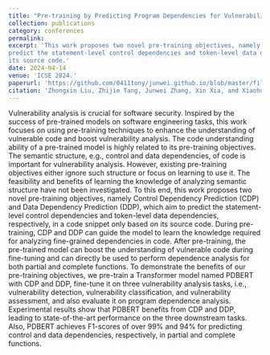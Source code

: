 ```yaml
---
title: "Pre-training by Predicting Program Dependencies for Vulnerability Analysis Tasks"
collection: publications
category: conferences
permalink: 
excerpt: 'This work proposes two novel pre-training objectives, namely Control Dependency Prediction (CDP) and Data Dependency Prediction (DDP), which aim to
predict the statement-level control dependencies and token-level data dependencies, respectively, in a code snippet only based on
its source code.'
date: 2024-04-14
venue: 'ICSE 2024.'
paperurl: 'https://github.com/0411tony/junwei.github.io/blob/master/files/ICSE2024-paper.pdf'
citation: 'Zhongxin Liu, Zhijie Tang, Junwei Zhang, Xin Xia, and Xiaohu Yang. (2024). &quot;Pre-training by Predicting Program Dependencies for Vulnerability Analysis Tasks.&quot; <i>ICSE 2024.</i>. 546(2024).'
---
```


Vulnerability analysis is crucial for software security. Inspired by the success of pre-trained models on software engineering tasks,
this work focuses on using pre-training techniques to enhance the understanding of vulnerable code and boost vulnerability analysis.
The code understanding ability of a pre-trained model is highly related to its pre-training objectives. The semantic structure, e.g.,
control and data dependencies, of code is important for vulnerability analysis. However, existing pre-training objectives either ignore
such structure or focus on learning to use it. The feasibility and benefits of learning the knowledge of analyzing semantic structure
have not been investigated. To this end, this work proposes two novel pre-training objectives, namely Control Dependency Prediction (CDP) and Data Dependency Prediction (DDP), which aim to
predict the statement-level control dependencies and token-level data dependencies, respectively, in a code snippet only based on
its source code. During pre-training, CDP and DDP can guide the model to learn the knowledge required for analyzing fine-grained
dependencies in code. After pre-training, the pre-trained model can boost the understanding of vulnerable code during fine-tuning
and can directly be used to perform dependence analysis for both partial and complete functions. To demonstrate the benefits of our
pre-training objectives, we pre-train a Transformer model named PDBERT with CDP and DDP, fine-tune it on three vulnerability
analysis tasks, i.e., vulnerability detection, vulnerability classification, and vulnerability assessment, and also evaluate it on program
dependence analysis. Experimental results show that PDBERT benefits from CDP and DDP, leading to state-of-the-art performance
on the three downstream tasks. Also, PDBERT achieves F1-scores of over 99% and 94% for predicting control and data dependencies,
respectively, in partial and complete functions.

